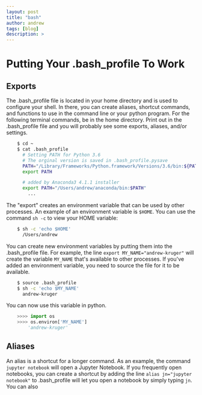 ```yaml
---
layout: post
title: "bash"
author: andrew
tags: [blog]
description: >
---
```


# Putting Your .bash_profile To Work

## Exports

The .bash_profile file is located in your home directory and is used to configure your shell.  In there, you can create aliases, shortcut commands, and functions to use in the command line or your python program.  For the following terminal commands, be in the home directory.  Print out in the .bash_profile file and you will probably see some exports, aliases, and/or settings.

~~~sh
    $ cd ~
    $ cat .bash_profile
      # Setting PATH for Python 3.6
      # The orginal version is saved in .bash_profile.pysave
      PATH="/Library/Frameworks/Python.framework/Versions/3.6/bin:${PATH}"
      export PATH

      # added by Anaconda3 4.1.1 installer
      export PATH="/Users/andrew/anaconda/bin:$PATH"
        ...
~~~

The "export" creates an environment variable that can be used by other processes.  An example of an environment variable is `$HOME`.  You can use the command `sh -c` to view your HOME variable:

~~~sh
    $ sh -c 'echo $HOME'
      /Users/andrew
~~~

You can create new environment variables by putting them into the .bash_profile file.  For example, the line `export MY_NAME="andrew-kruger"` will create the variable `MY_NAME` that's available to other processes.  If you've added an environment variable, you need to source the file for it to be available.

~~~sh
    $ source .bash_profile
    $ sh -c 'echo $MY_NAME'
      andrew-kruger
~~~

You can now use this variable in python.

~~~python
    >>>> import os
    >>>> os.environ['MY_NAME']
        'andrew-kruger'
~~~

## Aliases

An alias is a shortcut for a longer command.  As an example, the command `jupyter notebook` will open a Jupyter Notebook.  If you frequently open notebooks, you can create a shortcut by adding the line `alias jn="jupyter notebook"` to .bash_profile will let you open a notebook by simply typing `jn`.  You can also 


